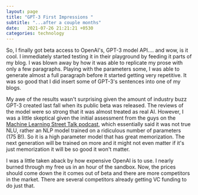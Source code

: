 ```yaml
---
layout: page
title: "GPT-3 First Impressions "
subtitle: "...after a couple months"
date:   2021-07-26 21:21:21 +0530
categories: technology
---
```





So, I finally got beta access to OpenAI's, GPT-3 model API.... and wow, is it cool. I immediately started testing it in their playground by feeding it parts of my blog. I was blown away by how it was able to replicate my prose with only a few paragraphs. Playing with the parameters some, I was able to generate almost a full paragraph before it started getting very repetitive. It was so good that I did insert some of GPT-3's sentences into one of my blogs.

My awe of the results wasn't surprising given the amount of industry buzz GPT-3 created last fall when its public beta was released. The reviews of the model were so strong that it was almost treated as real AI. However, I was a little skeptical given the initial assessment from the guys on the [Machine Learning Street Talk podcast](https://www.youtube.com/watch?v=iccd86vOz3w), which essentially said it was not true NLU, rather an NLP model trained on a ridiculous number of parameters (175 B!).  So it is a high parameter model that has great memorization. The next generation will be trained on more and it might not even matter if it's just memorization it will be so good it won't matter.

I was a little taken aback by how expensive OpenAI is to use. I nearly burned through my free us in an hour of the sandbox. Now, the prices should come down the it comes out of beta and there are more competitors in the market. There are several competitors already getting VC funding to do just that. 
